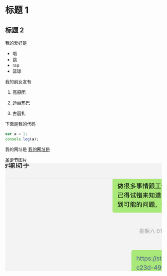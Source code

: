 # 标题 1

## 标题 2

我的爱好是

- 唱
- 跳
- rap
- 篮球

我的前女友有

1. 高原团

2. 迪丽热巴

3. 古丽扎

下面是我的代码

```javascript
var a = 1;
console.log(a);
```

我的网址是 [我的网址是](https://www.baidu.com)

圣诞节图片
![](1.jpeg)
